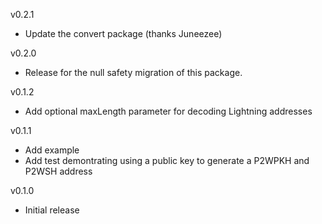 v0.2.1
* Update the convert package (thanks Juneezee)

v0.2.0
* Release for the null safety migration of this package.

v0.1.2
* Add optional maxLength parameter for decoding Lightning addresses

v0.1.1
* Add example
* Add test demontrating using a public key to generate a P2WPKH and P2WSH address

v0.1.0
* Initial release

